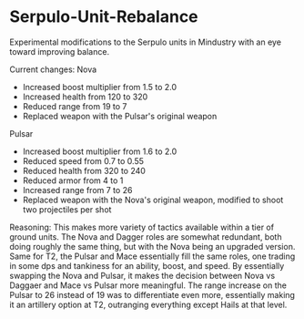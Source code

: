 # Serpulo-Unit-Rebalance
Experimental modifications to the Serpulo units in Mindustry with an eye toward improving balance.

Current changes:
Nova
- Increased boost multiplier from 1.5 to 2.0
- Increased health from 120 to 320
- Reduced range from 19 to 7
- Replaced weapon with the Pulsar's original weapon

Pulsar
- Increased boost multiplier from 1.6 to 2.0
- Reduced speed from 0.7 to 0.55
- Reduced health from 320 to 240
- Reduced armor from 4 to 1
- Increased range from 7 to 26
- Replaced weapon with the Nova's original weapon, modified to shoot two projectiles per shot

Reasoning:
This makes more variety of tactics available within a tier of ground units. The Nova and Dagger roles are somewhat redundant, both doing roughly the same thing, but with the Nova being an upgraded version. Same for T2, the Pulsar and Mace essentially fill the same roles, one trading in some dps and tankiness for an ability, boost, and speed. By essentially swapping the Nova and Pulsar, it makes the decision between Nova vs Daggaer and Mace vs Pulsar more meaningful. The range increase on the Pulsar to 26 instead of 19 was to differentiate even more, essentially making it an artillery option at T2, outranging everything except Hails at that level.
